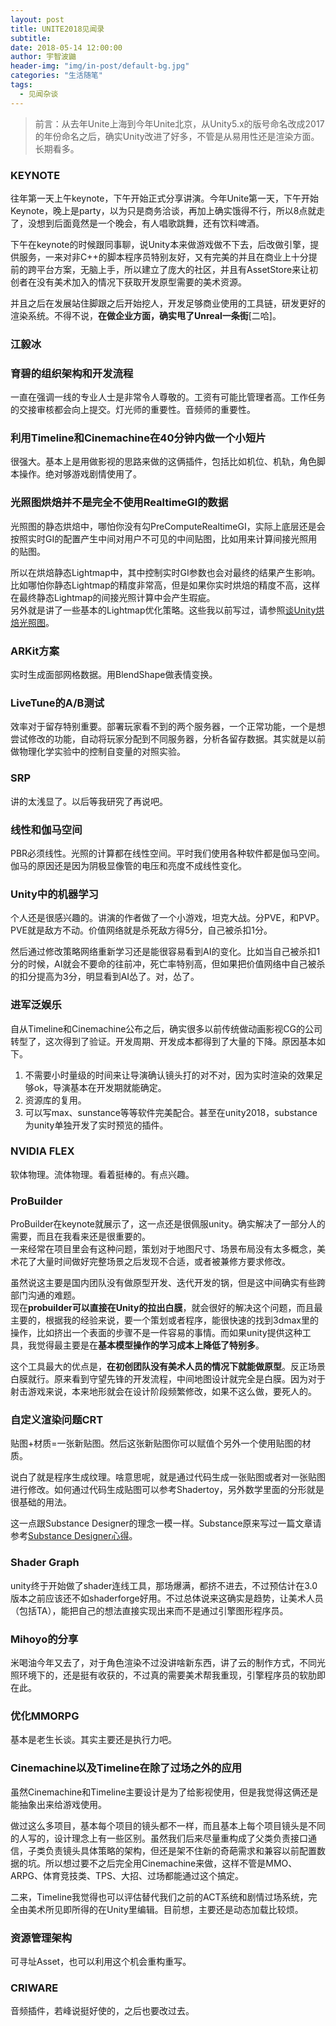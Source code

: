 ```yaml
---
layout: post
title: UNITE2018见闻录
subtitle: 
date: 2018-05-14 12:00:00
author: 宇智波鼬
header-img: "img/in-post/default-bg.jpg"
categories: "生活随笔"
tags:
  - 见闻杂谈
---
```



> 前言：从去年Unite上海到今年Unite北京，从Unity5.x的版号命名改成2017的年份命名之后，确实Unity改进了好多，不管是从易用性还是渲染方面。长期看多。


### KEYNOTE
往年第一天上午keynote，下午开始正式分享讲演。今年Unite第一天，下午开始Keynote，晚上是party，以为只是商务洽谈，再加上确实饿得不行，所以8点就走了，没想到后面竟然是一个晚会，有人唱歌跳舞，还有饮料啤酒。  

下午在keynote的时候跟同事聊，说Unity本来做游戏做不下去，后改做引擎，提供服务，一来对非C++的脚本程序员特别友好，又有完美的并且在商业上十分提前的跨平台方案，无脑上手，所以建立了庞大的社区，并且有AssetStore来让初创者在没有美术加入的情况下获取开发原型需要的美术资源。  

并且之后在发展站住脚跟之后开始挖人，开发足够商业使用的工具链，研发更好的渲染系统。不得不说，**在做企业方面，确实甩了Unreal一条街**[二哈]。<!-- more -->

### 江毅冰

### 育碧的组织架构和开发流程
一直在强调一线的专业人士是非常令人尊敬的。工资有可能比管理者高。工作任务的交接审核都会向上提交。灯光师的重要性。音频师的重要性。

### 利用Timeline和Cinemachine在40分钟内做一个小短片
很强大。基本上是用做影视的思路来做的这俩插件，包括比如机位、机轨，角色脚本操作。绝对够游戏剧情使用了。

### 光照图烘焙并不是完全不使用RealtimeGI的数据
光照图的静态烘焙中，哪怕你没有勾PreComputeRealtimeGI，实际上底层还是会按照实时GI的配置产生中间对用户不可见的中间贴图，比如用来计算间接光照用的贴图。

所以在烘焙静态Lightmap中，其中控制实时GI参数也会对最终的结果产生影响。比如哪怕你静态Lightmap的精度非常高，但是如果你实时烘焙的精度不高，这样在最终静态Lightmap的间接光照计算中会产生瑕疵。  
另外就是讲了一些基本的Lightmap优化策略。这些我以前写过，请参照[谈Unity烘焙光照图](http://ixulin.com/2017/05/03/talk-bake-in-unity/)。

### ARKit方案
实时生成面部网格数据。用BlendShape做表情变换。

### LiveTune的A/B测试
效率对于留存特别重要。部署玩家看不到的两个服务器，一个正常功能，一个是想尝试修改的功能，自动将玩家分配到不同服务器，分析各留存数据。其实就是以前做物理化学实验中的控制自变量的对照实验。

### SRP
讲的太浅显了。以后等我研究了再说吧。

### 线性和伽马空间
PBR必须线性。光照的计算都在线性空间。平时我们使用各种软件都是伽马空间。伽马的原因还是因为阴极显像管的电压和亮度不成线性变化。

### Unity中的机器学习
个人还是很感兴趣的。讲演的作者做了一个小游戏，坦克大战。分PVE，和PVP。PVE就是敌方不动。价值网络就是杀死敌方得5分，自己被杀扣1分。

然后通过修改策略网络重新学习还是能很容易看到AI的变化。比如当自己被杀扣1分的时候，AI就会不要命的往前冲，死亡率特别高，但如果把价值网络中自己被杀的扣分提高为3分，明显看到AI怂了。对，怂了。

### 进军泛娱乐
自从Timeline和Cinemachine公布之后，确实很多以前传统做动画影视CG的公司转型了，这次得到了验证。开发周期、开发成本都得到了大量的下降。原因基本如下。
1. 不需要小时量级的时间来让导演确认镜头打的对不对，因为实时渲染的效果足够ok，导演基本在开发期就能确定。
2. 资源库的复用。
3. 可以写max、sunstance等等软件完美配合。甚至在unity2018，substance为unity单独开发了实时预览的插件。

### NVIDIA FLEX
软体物理。流体物理。看着挺棒的。有点兴趣。

### ProBuilder
ProBuilder在keynote就展示了，这一点还是很佩服unity。确实解决了一部分人的需要，而且在我看来还是很重要的。  
一来经常在项目里会有这种问题，策划对于地图尺寸、场景布局没有太多概念，美术花了大量时间做好完整场景之后发现不合适，或者被兼修方要求修改。

虽然说这主要是国内团队没有做原型开发、迭代开发的锅，但是这中间确实有些跨部门沟通的难题。  
现在**probuilder可以直接在Unity的拉出白膜**，就会很好的解决这个问题，而且最主要的，根据我的经验来说，要一个策划或者程序，能很快速的找到3dmax里的操作，比如挤出一个表面的步骤不是一件容易的事情。而如果unity提供这种工具，我觉得最主要是在**基本模型操作的学习成本上降低了特别多**。  

这个工具最大的优点是，**在初创团队没有美术人员的情况下就能做原型**。反正场景白膜就行。原来看到守望先锋的开发流程，中间地图设计就完全是白膜。因为对于射击游戏来说，本来地形就会在设计阶段频繁修改，如果不这么做，要死人的。

### 自定义渲染问题CRT
贴图+材质=一张新贴图。然后这张新贴图你可以赋值个另外一个使用贴图的材质。  

说白了就是程序生成纹理。啥意思呢，就是通过代码生成一张贴图或者对一张贴图进行修改。如何通过代码生成贴图可以参考Shadertoy，另外数学里面的分形就是很基础的用法。  

这一点跟Substance Designer的理念一模一样。Substance原来写过一篇文章请参考[Substance Designer心得](http://ixulin.com/2017/10/25/talk-substance/#substance-desinger%E5%BF%83%E5%BE%97)。

### Shader Graph
unity终于开始做了shader连线工具，那场爆满，都挤不进去，不过预估计在3.0版本之前应该还不如shaderforge好用。不过总体说来这确实是趋势，让美术人员（包括TA），能把自己的想法直接实现出来而不是通过引擎图形程序员。

### Mihoyo的分享
米喝油今年又去了，对于角色渲染不过没讲啥新东西，讲了云的制作方式，不同光照环境下的，还是挺有收获的，不过真的需要美术帮我重现，引擎程序员的软肋即在此。

### 优化MMORPG
基本是老生长谈。其实主要还是执行力吧。



### Cinemachine以及Timeline在除了过场之外的应用
虽然Cinemachine和Timeline主要设计是为了给影视使用，但是我觉得这俩还是能抽象出来给游戏使用。

做过这么多项目，基本每个项目的镜头都不一样，而且基本上每个项目镜头是不同的人写的，设计理念上有一些区别。虽然我们后来尽量重构成了父类负责接口通信，子类负责镜头具体策略的架构，但还是架不住新的奇葩需求和兼容以前配置数据的坑。所以想过要不之后完全用Cinemachine来做，这样不管是MMO、ARPG、体育竞技类、TPS、大招、过场都能通过这个搞定。

二来，Timeline我觉得也可以评估替代我们之前的ACT系统和剧情过场系统，完全由美术所见即所得的在Unity里编辑。目前想，主要还是动态加载比较烦。

### 资源管理架构
可寻址Asset，也可以利用这个机会重构重写。

### CRIWARE
音频插件，若峰说挺好使的，之后也要改过去。